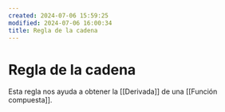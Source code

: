 ```yaml
---
created: 2024-07-06 15:59:25
modified: 2024-07-06 16:00:34
title: Regla de la cadena
---
```


# Regla de la cadena

Esta regla nos ayuda a obtener la [[Derivada]] de una [[Función compuesta]].
